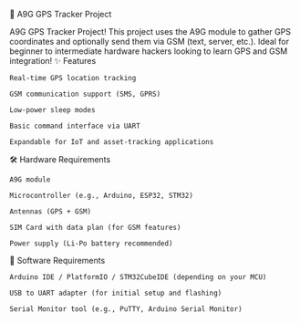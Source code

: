 📡 A9G GPS Tracker Project

A9G GPS Tracker Project!
This project uses the A9G module to gather GPS coordinates and optionally send them via GSM (text, server, etc.).
Ideal for beginner to intermediate hardware hackers looking to learn GPS and GSM integration!
✨ Features

    Real-time GPS location tracking

    GSM communication support (SMS, GPRS)

    Low-power sleep modes

    Basic command interface via UART

    Expandable for IoT and asset-tracking applications

🛠️ Hardware Requirements

    A9G module

    Microcontroller (e.g., Arduino, ESP32, STM32)

    Antennas (GPS + GSM)

    SIM Card with data plan (for GSM features)

    Power supply (Li-Po battery recommended)

🧩 Software Requirements

    Arduino IDE / PlatformIO / STM32CubeIDE (depending on your MCU)

    USB to UART adapter (for initial setup and flashing)

    Serial Monitor tool (e.g., PuTTY, Arduino Serial Monitor)
